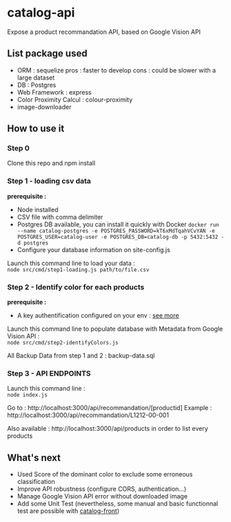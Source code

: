 # catalog-api
Expose a product recommandation API, based on Google Vision API

## List package used
- ORM : sequelize
pros : faster to develop
cons : could be slower with a large dataset
- DB : Postgres
- Web Framework : express
- Color Proximity Calcul : colour-proximity
- image-downloader

## How to use it

### Step 0
Clone this repo and npm install

### Step 1 - loading csv data
**prerequisite :**
- Node installed
- CSV file with comma delimiter
- Postgres DB available, you can install it quickly with Docker `docker run --name catalog-postgres -e POSTGRES_PASSWORD=kT6xMdTqahVCvYAN -e POSTGRES_USER=catalog-user -e POSTGRES_DB=catalog-db -p 5432:5432 -d postgres`
- Configure your database information on site-config.js

Launch this command line to load your data :  
`node src/cmd/step1-loading.js path/to/file.csv`

### Step 2 - Identify color for each products
**prerequisite :**
- A key authentification configured on your env : [see more](https://cloud.google.com/docs/authentication/getting-started#auth-cloud-implicit-nodejs)

Launch this command line to populate database with Metadata from Google Vision API :  
`node src/cmd/step2-identifyColors.js`

All Backup Data from step 1 and 2 : backup-data.sql

### Step 3 - API ENDPOINTS

Launch this command line :  
`node index.js`

Go to : http://localhost:3000/api/recommandation/[productid]
Example : http://localhost:3000/api/recommandation/L1212-00-001


Also available : http://localhost:3000/api/products in order to list every products



## What's next

- Used Score of the dominant color to exclude some erroneous classification
- Improve API robustness (configure CORS, authentication...)
- Manage Google Vision API error without downloaded image
- Add some Unit Test (nevertheless, some manual and basic functionnal test are possible with [catalog-front](https://github.com/bulteau/catalog-front))

